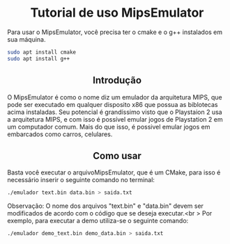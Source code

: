 <h1 align="center">Tutorial de uso MipsEmulator</h1>

Para usar o MipsEmulator, você precisa ter o cmake e o g++ instalados em sua máquina.

```bash
sudo apt install cmake
sudo apt install g++
```

<h2 align="center">Introdução</h2>
O MipsEmulator é como o nome diz um emulador da arquitetura MIPS, que pode ser executado em qualquer disposito x86 que possua as biblotecas acima instaladas.
Seu potencial é grandíssimo visto que o Playstaion 2 usa a arquitetura MIPS, e com isso é possível emular jogos de Playstation 2 em um computador comum.
Mais do que isso, é possivel emular jogos em embarcados como carros, celulares.


<h2 align="center">Como usar</h2>
Basta você executar o arquivoMipsEmulator, que é um CMake, para isso é necessário inserir o seguinte comando no terminal:

```bash
./emulador text.bin data.bin > saida.txt
```
Observação: O nome dos arquivos "text.bin" e "data.bin" devem ser modificados de acordo com o código que se deseja executar.<br \>
Por exemplo, para executar a demo utiliza-se o seguinte comando:

```bash
./emulador demo_text.bin demo_data.bin > saida.txt 
```
